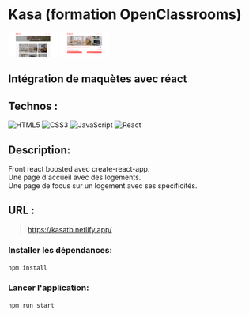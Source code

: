 
# Kasa (formation OpenClassrooms)

 <img style="width: 100px;" src="./src/images/git/1.png" alt="kasa img 1">
  <img style="width: 100px;" src="./src/images/git/2.png" alt="kasa img 2">

## Intégration de maquètes avec réact

## Technos :

![HTML5](https://img.shields.io/badge/html5-%23E34F26.svg?style=for-the-badge&logo=html5&logoColor=white)
![CSS3](https://img.shields.io/badge/css3-%231572B6.svg?style=for-the-badge&logo=css3&logoColor=white)
![JavaScript](https://img.shields.io/badge/javascript-%23323330.svg?style=for-the-badge&logo=javascript&logoColor=%23F7DF1E)
![React](https://img.shields.io/badge/react-%2320232a.svg?style=for-the-badge&logo=react&logoColor=%2361DAFB)

## Description:
Front react boosted avec create-react-app.<br>
Une page d'accueil avec des logements.<br>
Une page de focus sur un logement avec ses spécificités.<br>



## URL :
> https://kasatb.netlify.app/


### Installer les dépendances:

`npm install`

### Lancer l'application:

`npm run start`
